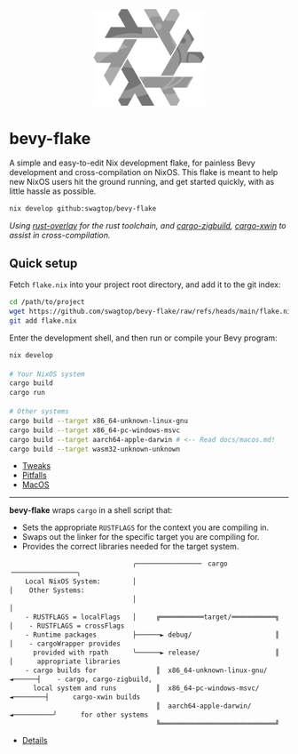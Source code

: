 <div align="center"> <img src="bevy-flake.svg" width="200"/> </div>

# bevy-flake

A simple and easy-to-edit Nix development flake,
for painless Bevy development and cross-compilation on NixOS.
This flake is meant to help new NixOS users hit the ground running,
and get started quickly, with as little hassle as possible.

```sh
nix develop github:swagtop/bevy-flake
```

*Using [rust-overlay][overlay] for the rust toolchain,
and [cargo-zigbuild][zigbuild], [cargo-xwin](xwin) to assist in
cross-compilation.*

[overlay]: https://github.com/oxalica/rust-overlay/
[zigbuild]: https://github.com/rust-cross/cargo-zigbuild
[xwin]: https://github.com/rust-cross/cargo-xwin

## Quick setup

Fetch `flake.nix` into your project root directory, and add it to the git index:

```sh
cd /path/to/project
wget https://github.com/swagtop/bevy-flake/raw/refs/heads/main/flake.nix
git add flake.nix
```

Enter the development shell, and then run or compile your Bevy program:

```sh
nix develop

# Your NixOS system
cargo build
cargo run

# Other systems
cargo build --target x86_64-unknown-linux-gnu
cargo build --target x86_64-pc-windows-msvc
cargo build --target aarch64-apple-darwin # <-- Read docs/macos.md!
cargo build --target wasm32-unknown-unknown
```

- [Tweaks](docs/tweaks.md)
- [Pitfalls](docs/pitfalls.md)
- [MacOS](docs/macos.md)

---

**bevy-flake** wraps `cargo` in a shell script that:
- Sets the appropriate `RUSTFLAGS` for the context you are compiling in.
- Swaps out the linker for the specific target you are compiling for.
- Provides the correct libraries needed for the target system.
```
                               ╭────────────────╴ cargo ╶────────────────╮
    Local NixOS System:        │                                         │    Other Systems:
                               │                                         │
    - RUSTFLAGS = localFlags   │     ╔═══════════target/═══════════╗     │    - RUSTFLAGS = crossFlags
    - Runtime packages         ├──────► debug/                     ║     │    - cargoWrapper provides
      provided with rpath      ╰──────► release/                   ║     │      appropriate libraries
    - cargo builds for               ║  x86_64-unknown-linux-gnu/ ◄──────┤    - cargo, cargo-zigbuild,
      local system and runs          ║  x86_64-pc-windows-msvc/ ◄────────┤      cargo-xwin builds
                                     ║  aarch64-apple-darwin/ ◄──────────╯      for other systems
                                     ╚═════════════════════════════╝
```
- [Details](docs/details.md)

